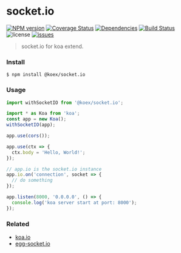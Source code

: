 # socket.io

[![NPM version](https://img.shields.io/npm/v/@koex/socket.io.svg?style=flat)](https://www.npmjs.com/package/@koex/socket.io)
[![Coverage Status](https://img.shields.io/coveralls/koexjs/socket.io.svg?style=flat)](https://coveralls.io/r/koexjs/socket.io)
[![Dependencies](https://img.shields.io/david/koexjs/socket.io.svg)](https://github.com/koexjs/socket.io)
[![Build Status](https://travis-ci.com/koexjs/socket.io.svg?branch=master)](https://travis-ci.com/koexjs/socket.io)
![license](https://img.shields.io/github/license/koexjs/socket.io.svg)
[![issues](https://img.shields.io/github/issues/koexjs/socket.io.svg)](https://github.com/koexjs/socket.io/issues)


> socket.io for koa extend.

### Install

```
$ npm install @koex/socket.io
```

### Usage

```javascript
import withSocketIO from '@koex/socket.io';

import * as Koa from 'koa';
const app = new Koa();
withSocketIO(app);

app.use(cors());

app.use(ctx => {
  ctx.body = 'Hello, World!';
});

// app.io is the socket.io instance
app.io.on('connection', socket => {
  // do something
});

app.listen(8000, '0.0.0.0', () => {
  console.log('koa server start at port: 8000');
});
```

### Related
* [koa.io](https://github.com/koajs/koa.io)
* [egg-socket.io](https://github.com/eggjs/egg-socket.io)